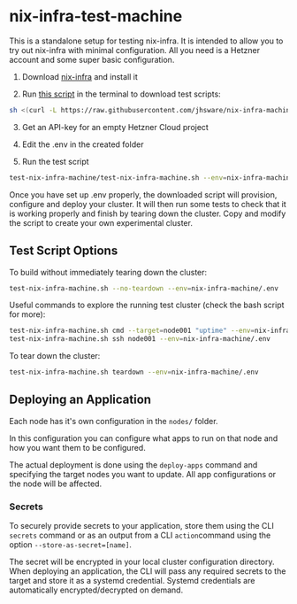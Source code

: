 # nix-infra-test-machine
This is a standalone setup for testing nix-infra. It is intended to allow you to try out nix-infra with minimal configuration. All you need is a Hetzner account and some super basic configuration.

1. Download [nix-infra](https://github.com/jhsware/nix-infra/releases) and install it

2. Run [this script](https://github.com/jhsware/nix-infra-machine/blob/main/scripts/get-test.sh) in the terminal to download test scripts:

```sh
sh <(curl -L https://raw.githubusercontent.com/jhsware/nix-infra-machine/refs/heads/main/scripts/get-test.sh)
```
3. Get an API-key for an empty Hetzner Cloud project

4. Edit the .env in the created folder

5. Run the test script

```sh
test-nix-infra-machine/test-nix-infra-machine.sh --env=nix-infra-machine/.env
```

Once you have set up .env properly, the downloaded script will provision, configure and deploy your cluster. It will then run some tests to check that it is working properly and finish by tearing down the cluster. Copy and modify the script to create your own experimental cluster.

## Test Script Options

To build without immediately tearing down the cluster:

```sh
test-nix-infra-machine.sh --no-teardown --env=nix-infra-machine/.env
```

Useful commands to explore the running test cluster (check the bash script for more):

```sh
test-nix-infra-machine.sh cmd --target=node001 "uptime" --env=nix-infra-machine/.env
test-nix-infra-machine.sh ssh node001 --env=nix-infra-machine/.env
```

To tear down the cluster:

```sh
test-nix-infra-machine.sh teardown --env=nix-infra-machine/.env
```

## Deploying an Application
Each node has it's own configuration in the `nodes/` folder.

In this configuration you can configure what apps to run on that node and how you want them to be configured.

The actual deployment is done using the `deploy-apps` command and specifying the target nodes you want to update. All app configurations or the node will be affected.

### Secrets
To securely provide secrets to your application, store them using the CLI `secrets` command or as an output from a CLI `action`command using the option `--store-as-secret=[name]`.

The secret will be encrypted in your local cluster configuration directory. When deploying an application, the CLI will pass any required secrets to the target and store it as a systemd credential. Systemd credentials are automatically encrypted/decrypted on demand.
